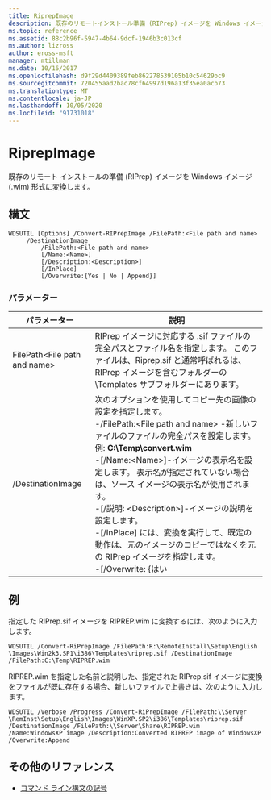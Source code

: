 ```yaml
---
title: RiprepImage
description: 既存のリモートインストール準備 (RIPrep) イメージを Windows イメージ (.wim) 形式に変換する RiprepImage のリファレンス記事です。
ms.topic: reference
ms.assetid: 88c2b96f-5947-4b64-9dcf-1946b3c013cf
ms.author: lizross
author: eross-msft
manager: mtillman
ms.date: 10/16/2017
ms.openlocfilehash: d9f29d4409389feb862278539105b10c54629bc9
ms.sourcegitcommit: 720455aad2bac78cf64997d196a13f35ea0acb73
ms.translationtype: MT
ms.contentlocale: ja-JP
ms.lasthandoff: 10/05/2020
ms.locfileid: "91731018"
---
```

# <a name="convert-riprepimage"></a>RiprepImage

既存のリモート インストールの準備 (RIPrep) イメージを Windows イメージ (.wim) 形式に変換します。

## <a name="syntax"></a>構文

```
WDSUTIL [Options] /Convert-RIPrepImage /FilePath:<File path and name>
     /DestinationImage
         /FilePath:<File path and name>
         [/Name:<Name>]
         [/Description:<Description>]
         [/InPlace]
         [/Overwrite:{Yes | No | Append}]
```

### <a name="parameters"></a>パラメーター

|            パラメーター            |                                                                                                                                                                                                                                                                                                               説明                                                                                                                                                                                                                                                                                                                |
|---------------------------------|------------------------------------------------------------------------------------------------------------------------------------------------------------------------------------------------------------------------------------------------------------------------------------------------------------------------------------------------------------------------------------------------------------------------------------------------------------------------------------------------------------------------------------------------------------------------------------------------------------------------------------------|
| FilePath\<File path and name> |                                                                                                                                                                                                       RIPrep イメージに対応する .sif ファイルの完全パスとファイル名を指定します。 このファイルは、Riprep.sif と通常呼ばれるは、RIPrep イメージを含むフォルダーの \Templates サブフォルダーにあります。                                                                                                                                                                                                       |
|        /DestinationImage        | 次のオプションを使用してコピー先の画像の設定を指定します。</br>-/FilePath:\<File path and name> -新しいファイルのファイルの完全パスを設定します。 例: **C:\Temp\convert.wim**</br>-[/Name:\<Name>]-イメージの表示名を設定します。 表示名が指定されていない場合は、ソース イメージの表示名が使用されます。</br>-[/説明: \<Description>]-イメージの説明を設定します。</br>-[/InPlace] には、変換を実行して、既定の動作は、元のイメージのコピーではなくを元の RIPrep イメージを指定します。</br>-[/Overwrite: {はい |

## <a name="examples"></a>例

指定した RIPrep.sif イメージを RIPREP.wim に変換するには、次のように入力します。
```
WDSUTIL /Convert-RiPrepImage /FilePath:R:\RemoteInstall\Setup\English
\Images\Win2k3.SP1\i386\Templates\riprep.sif /DestinationImage
/FilePath:C:\Temp\RIPREP.wim
```
RIPREP.wim を指定した名前と説明した、指定された RIPrep.sif イメージに変換をファイルが既に存在する場合、新しいファイルで上書きは、次のように入力します。
```
WDSUTIL /Verbose /Progress /Convert-RiPrepImage /FilePath:\\Server
\RemInst\Setup\English\Images\WinXP.SP2\i386\Templates\riprep.sif
/DestinationImage /FilePath:\\Server\Share\RIPREP.wim
/Name:WindowsXP image /Description:Converted RIPREP image of WindowsXP
/Overwrite:Append
```

## <a name="additional-references"></a>その他のリファレンス

- [コマンド ライン構文の記号](command-line-syntax-key.md)